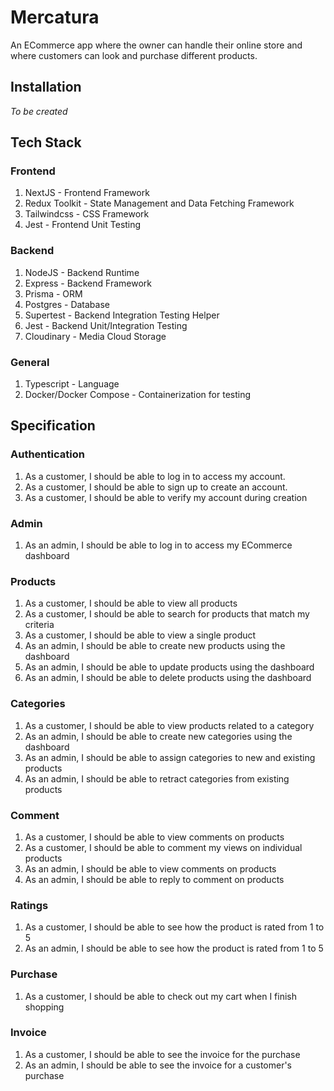 # Mercatura

An ECommerce app where the owner can handle their online store and where customers can look and purchase different products.

## Installation

_To be created_

## Tech Stack

### Frontend

1. NextJS - Frontend Framework
2. Redux Toolkit - State Management and Data Fetching Framework
3. Tailwindcss - CSS Framework
4. Jest - Frontend Unit Testing

### Backend

1. NodeJS - Backend Runtime
2. Express - Backend Framework
3. Prisma - ORM
4. Postgres - Database
5. Supertest - Backend Integration Testing Helper
6. Jest - Backend Unit/Integration Testing
7. Cloudinary - Media Cloud Storage

### General

1. Typescript - Language
2. Docker/Docker Compose - Containerization for testing

## Specification

### Authentication

1. As a customer, I should be able to log in to access my account.
2. As a customer, I should be able to sign up to create an account.
3. As a customer, I should be able to verify my account during creation

### Admin

1. As an admin, I should be able to log in to access my ECommerce dashboard

### Products

1. As a customer, I should be able to view all products
2. As a customer, I should be able to search for products that match my criteria
3. As a customer, I should be able to view a single product
4. As an admin, I should be able to create new products using the dashboard
5. As an admin, I should be able to update products using the dashboard
6. As an admin, I should be able to delete products using the dashboard

### Categories

1. As a customer, I should be able to view products related to a category
2. As an admin, I should be able to create new categories using the dashboard
3. As an admin, I should be able to assign categories to new and existing products
4. As an admin, I should be able to retract categories from existing products

### Comment

1. As a customer, I should be able to view comments on products
2. As a customer, I should be able to comment my views on individual products
3. As an admin, I should be able to view comments on products
4. As an admin, I should be able to reply to comment on products

### Ratings

1. As a customer, I should be able to see how the product is rated from 1 to 5
2. As an admin, I should be able to see how the product is rated from 1 to 5

### Purchase

1. As a customer, I should be able to check out my cart when I finish shopping

### Invoice

1. As a customer, I should be able to see the invoice for the purchase
2. As an admin, I should be able to see the invoice for a customer's purchase
